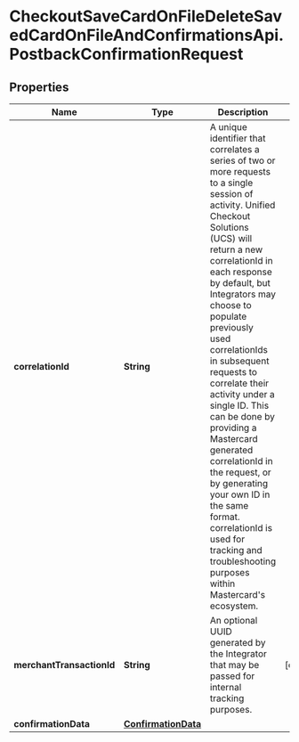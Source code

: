 # CheckoutSaveCardOnFileDeleteSavedCardOnFileAndConfirmationsApi.PostbackConfirmationRequest

## Properties

Name | Type | Description | Notes
------------ | ------------- | ------------- | -------------
**correlationId** | **String** | A unique identifier that correlates a series of two or more requests to a single session of activity. Unified Checkout Solutions (UCS) will return a new correlationId in each response by default, but Integrators may choose to populate previously used correlationIds in subsequent requests to correlate their activity under a single ID. This can be done by providing a Mastercard generated correlationId in the request, or by generating your own ID in the same format. correlationId is used for tracking and troubleshooting purposes within Mastercard&#39;s ecosystem. | 
**merchantTransactionId** | **String** | An optional UUID generated by the Integrator that may be passed for internal tracking purposes. | [optional] 
**confirmationData** | [**ConfirmationData**](ConfirmationData.md) |  | 


